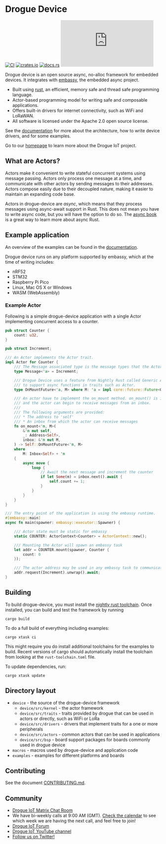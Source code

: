 # Drogue Device

[![CI](https://github.com/drogue-iot/drogue-device/actions/workflows/ci.yaml/badge.svg)](https://github.com/drogue-iot/drogue-device/actions/workflows/ci.yaml)
[![crates.io](https://img.shields.io/crates/v/drogue-device.svg)](https://crates.io/crates/drogue-device)
[![docs.rs](https://docs.rs/drogue-device/badge.svg)](https://docs.rs/drogue-device)
[![Matrix](https://img.shields.io/matrix/drogue-iot:matrix.org)](https://matrix.to/#/#drogue-iot:matrix.org)

Drogue device is an open source async, no-alloc framework for embedded devices. It integrates with [embassy](https://github.com/embassy-rs/embassy), the embedded async project. 

* Built using [rust](https://www.rust-lang.org), an efficient, memory safe and thread safe programming language.
* Actor-based programming model for writing safe and composable applications.
* Offers built-in drivers for internet connectivity, such as WiFi and LoRaWAN.
* All software is licensed under the Apache 2.0 open source license.

See the [documentation](https://book.drogue.io/drogue-device/dev/index.html) for more about the architecture, how to write device drivers, and for some examples.

Go to our [homepage](https://www.drogue.io) to learn more about the Drogue IoT project.

## What are Actors?

Actors make it convenient to write stateful concurrent systems using message passing. Actors only process one message at a time, and communicate with other actors by sending messages to their addresses. Actors compose easily due to their decoupled nature, making it easier to maintain an expanding code base.

Actors in drogue-device are *async*, which means that they process messages using async-await support in Rust. This does not mean you have to write async code, but you will have the option to do so. The [async book](https://rust-lang.github.io/async-book/) is a great way to learn more about async Rust.


## Example application

An overview of the examples can be found in the [documentation](https://book.drogue.io/drogue-device/dev/examples.html).

Drogue device runs on any platform supported by embassy, which at the time of writing includes:

* nRF52 
* STM32
* Raspberry Pi Pico
* Linux, Mac OS X or Windows
* WASM (WebAssembly)

### Example Actor

Following is a simple drogue-device application with a single Actor implementing concurrent access to a counter.

```rust
pub struct Counter {
    count: u32,
}

pub struct Increment;

/// An Actor implements the Actor trait.
impl Actor for Counter {
    /// The Message associated type is the message types that the Actor can receive.
    type Message<'a> = Increment;

    /// Drogue Device uses a feature from Nightly Rust called Generic Associated Types (GAT) in order
    /// to support async functions in traits such as Actor.
    type OnMountFuture<'a, M> where M: 'a = impl core::future::Future<Output = ()> + 'a;

    /// An actor have to implement the on_mount method. on_mount() is invoked when the internals of an actor is ready,
    /// and the actor can begin to receive messages from an inbox.
    ///
    /// The following arguments are provided:
    /// * The address to 'self'
    /// * An inbox from which the actor can receive messages
    fn on_mount<'m, M>(
        &'m mut self,
        _: Address<Self>,
        inbox: &'m mut M,
    ) -> Self::OnMountFuture<'m, M>
    where
        M: Inbox<Self> + 'm
    {
        async move {
            loop {
                // Await the next message and increment the counter
                if let Some(m) = inbox.next().await {
                    self.count += 1;
                }
            }
        }
    }
}

/// The entry point of the application is using the embassy runtime.
#[embassy::main]
async fn main(spawner: embassy::executor::Spawner) {

    /// Actor state must be static for embassy
    static COUNTER: ActorContext<Counter> = ActorContext::new();

    /// Mounting the Actor will spawn an embassy task
    let addr = COUNTER.mount(spawner, Counter {
        count: 0
    });

    /// The actor address may be used in any embassy task to communicate with the actor.
    addr.request(Increment).unwrap().await;
}
```


## Building

To build drogue-device, you must install the [nightly rust toolchain](https://rustup.rs/). Once
installed, you can build and test the framework by running

~~~shell
cargo build
~~~

To do a full build of everything including examples:

~~~shell
cargo xtask ci
~~~

This might require you do install additional toolchains for the examples to build. Recent versions
of cargo should automatically install the toolchain from looking at the `rust-toolchain.toml` file.

To update dependencies, run:

~~~shell
cargo xtask update
~~~

## Directory layout

* `device` - the source of the drogue-device framework
  * `device/src/kernel` - the actor framework
  * `device/src/traits` - traits provided by drogue that can be used in actors or directly, such as WiFi or LoRa
  * `device/src/drivers` - drivers that implement traits for a one or more peripherals
  * `device/src/actors` - common actors that can be used in applications
  * `device/src/bsp` - board support packages for boards commonly used in drogue device 
* `macros` - macros used by drogue-device and application code
* `examples` - examples for different platforms and boards


## Contributing

See the document [CONTRIBUTING.md](CONTRIBUTING.md).

## Community

* [Drogue IoT Matrix Chat Room](https://matrix.to/#/#drogue-iot:matrix.org)
* We have bi-weekly calls at 9:00 AM (GMT). [Check the calendar](https://calendar.google.com/calendar/u/0/embed?src=ofuctjec399jr6kara7n0uidqg@group.calendar.google.com&pli=1) to see which week we are having the next call, and feel free to join!
* [Drogue IoT Forum](https://discourse.drogue.io/)
* [Drogue IoT YouTube channel](https://www.youtube.com/channel/UC7GZUy2hKidvY6V_3QZfCcA)
* [Follow us on Twitter!](https://twitter.com/DrogueIoT)
